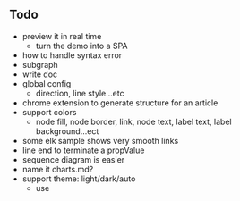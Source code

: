 ## Todo

- preview it in real time
  - turn the demo into a SPA
- how to handle syntax error
- subgraph
- write doc
- global config
  - direction, line style...etc
- chrome extension to generate structure for an article
- support colors
  - node fill, node border, link, node text, label text, label background...ect
- some elk sample shows very smooth links
- line end to terminate a propValue
- sequence diagram is easier
- name it charts.md?
- support theme: light/dark/auto
  - use <style> in <svg>
- generate flowchart for charGPT output
- supachart.io

## Tips

Post existing code to chatGPT, and ask him how to add a new feature.
Use a text editor to edit your question, then post to the most advanced chatGPT model.

## Reference

- https://reaflow.dev/?path=/story/demos-basic--simple
- https://rtsys.informatik.uni-kiel.de/elklive/conversion.html
  - convert between elkt and json
